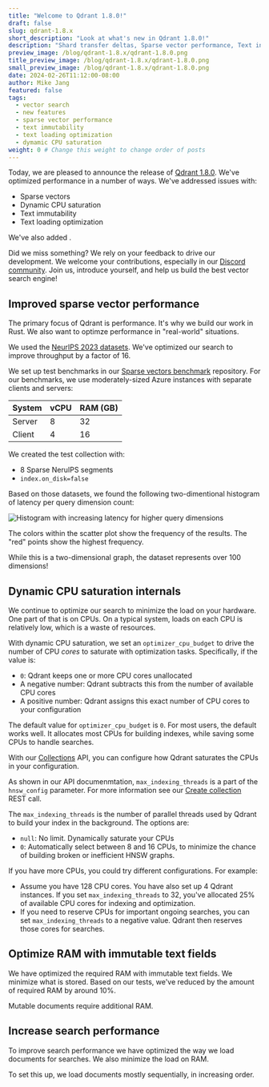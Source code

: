 ```yaml
---
title: "Welcome to Qdrant 1.8.0!"
draft: false
slug: qdrant-1.8.x 
short_description: "Look at what's new in Qdrant 1.8.0!"
description: "Shard transfer deltas, Sparse vector performance, Text index loading optimization, Text immutability, Dynamic CPU saturation" 
preview_image: /blog/qdrant-1.8.x/qdrant-1.8.0.png
title_preview_image: /blog/qdrant-1.8.x/qdrant-1.8.0.png
small_preview_image: /blog/qdrant-1.8.x/qdrant-1.8.0.png
date: 2024-02-26T11:12:00-08:00
author: Mike Jang
featured: false 
tags:
  - vector search
  - new features
  - sparse vector performance
  - text immutability
  - text loading optimization
  - dymamic CPU saturation
weight: 0 # Change this weight to change order of posts
---
```


Today, we are pleased to announce the release of [Qdrant 1.8.0](https://github.com/qdrant/qdrant/releases/tag/v1.8.0).
We've optimized performance in a number of ways. We've addressed issues with:

<!-- Shard deltas (deferred to v1.9) -->
- Sparse vectors
- Dynamic CPU saturation
- Text immutability
- Text loading optimization

We've also added <!-- TBD -->.

Did we miss something? We rely on your feedback to drive our development. We
welcome your contributions, especially in our [Discord community](https://qdrant.to/discord). Join us, introduce yourself, and help us build the best vector search engine!

## Improved sparse vector performance

The primary focus of Qdrant is performance. It's why we build our work in Rust.
We also want to optimze performance in "real-world" situations.

We used the [NeurIPS 2023 datasets](https://big-ann-benchmarks.com/neurips23.html). We've optimized our search to improve throughput by a factor of 16.
<!-- a factor of 16 was a goal stated internally. I don't know if we got there. -->

We set up test benchmarks in our [Sparse vectors benchmark](https://github.com/qdrant/sparse-vectors-benchmark) repository. For our benchmarks, we use
moderately-sized Azure instances with separate clients and servers:
<!-- Arnaud isn't sure we should include these details. I think they're useful for our readers. (I've removed the Azure configuration bits described elsewhere.)  -->

| System | vCPU | RAM (GB) |
|--------|------|----------|
| Server | 8    | 32       |
| Client | 4    | 16       |

We created the test collection with:

- 8 Sparse NeruIPS segments
- `index.on_disk=false`

Based on those datasets, we found the following two-dimentional histogram of
latency per query dimension count:

![Histogram with increasing latency for higher query dimensions](/blog/qdrant-1.8.x/neurIPS_bench_example.png)

The colors within the scatter plot show the frequency of the results. The "red"
points show the highest frequency.

While this is a two-dimensional graph, the dataset represents over 100 dimensions! 

## Dynamic CPU saturation internals

We continue to optimize our search to minimize the load on your hardware. One
part of that is on CPUs. On a typical system, loads on each CPU is relatively
low, which is a waste of resources.

With dynamic CPU saturation, we set an `optimizer_cpu_budget` to drive the
number of CPU _cores_ to saturate with optimization tasks. Specifically, if the
value is:

- `0`: Qdrant keeps one or more CPU cores unallocated
- A negative number: Qdrant subtracts this from the number of available CPU cores
- A positive number: Qdrant assigns this exact number of CPU cores to your configuration

The default value for `optimizer_cpu_budget` is `0`. For most users, the default
works well. It allocates most CPUs for building indexes, while saving some CPUs
to handle searches.

With our [Collections](/documentation/concepts/collections/) API, you can 
configure how Qdrant saturates the CPUs in your configuration. 

As shown in our API documenmtation, `max_indexing_threads` is a part of the
`hnsw_config` parameter. For more information see our 
[Create collection](ihttps://qdrant.github.io/qdrant/redoc/index.html#tag/collections/operation/create_collection) REST call.

The `max_indexing_threads` is the number of parallel threads used by Qdrant
to build your index in the background. The options are:

- `null`: No limit. Dynamically saturate your CPUs
- `0`: Automatically select between 8 and 16 CPUs, to minimize the chance of
  building broken or inefficient HNSW graphs.

If you have more CPUs, you could try different configurations. For example:

- Assume you have 128 CPU cores. You have also set up 4 Qdrant instances. If
you set `max_indexing_threads` to 32, you've allocated 25% of available CPU
cores for indexing and optimization. 
- If you need to reserve CPUs for important ongoing searches, you can set
`max_indexing_threads` to a negative value. Qdrant then reserves those cores
for searches.

## Optimize RAM with immutable text fields

We have optimized the required RAM with immutable text fields. We minimize
what is stored. Based on our tests, we've reduced by the amount of required
RAM by around 10%. 

Mutable documents require additional RAM.

## Increase search performance
<!-- I'd like to describe how much, but I can't find / derive any numbers. The PR suggests this comes at a modest cost in (I assume document) loading speed -->

To improve search performance we have optimized the way we load documents for searches. We also minimize the load on RAM. 

To set this up, we load documents mostly sequentially, in increasing order.
